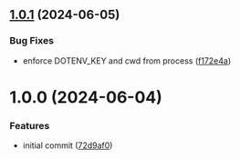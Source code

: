 ## [1.0.1](https://github.com/acadevmy/dotenv2shell/compare/v1.0.0...v1.0.1) (2024-06-05)


### Bug Fixes

* enforce DOTENV_KEY and cwd from process ([f172e4a](https://github.com/acadevmy/dotenv2shell/commit/f172e4a056a07b9066707308e6d56c37b4b3f4f5))

# 1.0.0 (2024-06-04)


### Features

* initial commit ([72d9af0](https://github.com/acadevmy/dotenv2shell/commit/72d9af09c9165ec434f4a6128c09a7b09195ebfa))
